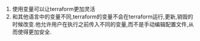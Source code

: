 1. 使用变量可以让terraform更加灵活
2. 和其他语言中的变量不同,terraform的变量不会在terraform运行,更新,销毁的时候改变.他允许用户在执行之前传入不同的变量,而不是手动编辑配置文件,从而使得更加安全.
